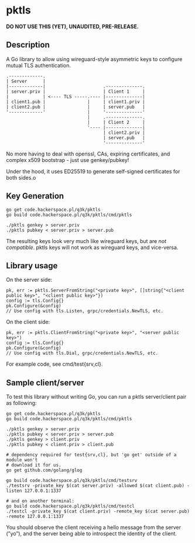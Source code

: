 pktls
=====

**DO NOT USE THIS (YET), UNAUDITED, PRE-RELEASE.**

Description
-----------

A Go library to allow using wireguard-style asymmetric keys to configure mutual TLS authentication.


    .-------------.
    | Server      |
    |-------------|                      .--------------.
    | server.priv |                      | Client 1     |
    |             | <---- TLS -----.---- |--------------|
    | client1.pub |                |     | client1.priv |
    | client2.pub |                |     | server.pub   |
    '-------------'                |     '--------------'
                                   |     .--------------.
                                   |     | Client 2     |
                                   '---- |--------------|
                                         | client2.priv |
                                         | server.pub   |
                                         '--------------'

No more having to deal with openssl, CAs, expiring certificates, and complex x509 bootstrap - just use genkey/pubkey!

Under the hood, it uses ED25519 to generate self-signed certificates for both sides.o

Key Generation
--------------

    go get code.hackerspace.pl/q3k/pktls
    go build code.hackerspace.pl/q3k/pktls/cmd/pktls

    ./pktls genkey > server.priv
    ./pktls pubkey < server.priv > server.pub

The resulting keys look very much like wireguard keys, but are _not compatible_. pktls keys will not work as wireguard keys, and vice-versa.

Library usage
-------------

On the server side:

    pk, err := pktls.ServerFromString("<private key>", []string{"<client public key>", "<client public key>"}) 
    config := tls.Config{}
    pk.Configure(&config)
    // Use config with tls.Listen, grpc/credentials.NewTLS, etc.

On the client side:

    pk, err := pktls.ClientFromString("<private key>", "<server public key>")
    config := tls.Config{}
    pk.Configure(&config)
    // Use config with tls.Dial, grpc/credentials.NewTLS, etc.

For example code, see cmd/test{srv,cl}.

Sample client/server
--------------------

To test this library without writing Go, you can run a pktls server/client pair as following:

    
    go get code.hackerspace.pl/q3k/pktls
    go build code.hackerspace.pl/q3k/pktls/cmd/pktls

    ./pktls genkey > server.priv
    ./pktls pubkey < server.priv > server.pub
    ./pktls genkey > client.priv
    ./pktls pubkey < client.priv > client.pub

    # dependency required for test{srv,cl}, but 'go get' outside of a module won't
    # download it for us.
    go get github.com/golang/glog

    go build code.hackerspace.pl/q3k/pktls/cmd/testsrv
    ./testsrv -private_key $(cat server.priv) -allowed $(cat client.pub) -listen 127.0.0.1:1337

    # and on another terminal:
    go build code.hackerspace.pl/q3k/pktls/cmd/testcl
    ./testcl -private_key $(cat client.priv) -remote_key $(cat server.pub) -remote 127.0.0.1:1337

You should observe the client receiving a hello message from the server (”yo”), and the server being able to introspect the identity of the client.

